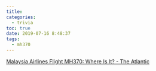 ```yaml
---
title:
categories:
  - trivia
toc: true
date: 2019-07-16 8:48:37
tags:
  - mh370
---
```


[Malaysia Airlines Flight MH370: Where Is It? - The Atlantic](https://www.theatlantic.com/magazine/archive/2019/07/mh370-malaysia-airlines/590653/)
